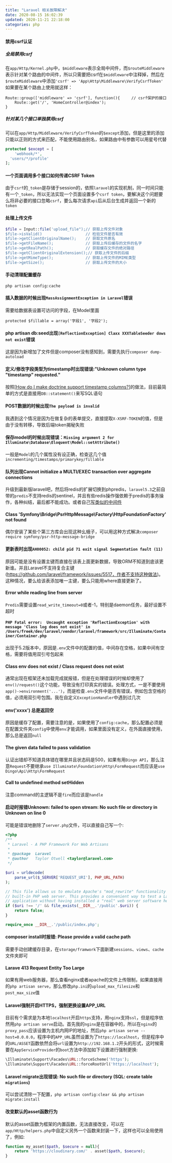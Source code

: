 ```yaml
---
title: "Laravel 相关故障解决"
date: 2020-08-15 16:02:39
updated: 2020-11-21 22:18:00
categories: php
---
```


#### 禁用csrf认证

##### 全局禁用csrf

在`app/Http/Kernel.php`中，`$middleware`表示全局中间件，而`$routeMiddleware`表示针对某个路由的中间件，所以只需要把csrf在`$middleware`中注释掉，然后在`$routeMiddleware`中添加`'csrf' => 'App\Http\Middleware\VerifyCsrfToken'`
如果要在某个路由上使用就这样：

	Route::group(['middleware' => 'csrf'], function(){     // csrf保护的接口
		Route::get('/', 'HomeController@index');
	}

##### 针对某几个接口单独禁用csrf

可以在`app/Http/Middleware/VerifyCsrfToken`的`$except`添加，但是这里的添加只能以正则的方式来匹配，不能使用路由别名，如果路由中有参数可以用星号代替

```php
protected $except = [
 	'webhook/*',
  'users/*/profile'
];
```

####  一个页面调用多个接口如何传递CSRF Token

由于`csrf`的`_token`是存储于session的，依照`laravel`的实现机制，同一时间只能有一个`_token`，所以无法实现一个页面设置多个`csrf token`，要解决这个问题要么将非必要的接口忽略`csrf`，要么每次请求`api`后从后台生成并返回一个新的`token`

<!--more-->

#### 处理上传文件

```php
$file = Input::file('upload_file");// 获取上传文件对象
$file->isValid()                   // 检验文件是否有效
$file->getClientOriginalName();    // 获取文件原名
$file->getFileName();              // 获取上传后缓存的文件的名字
$file->getRealPath();              // 获取缓存文件的绝对路径
$file->getClientOriginalExtension();// 获取上传文件的后缀
$file->getMimeType();              // 获取上传文件的MIME类型
$file->getSize();                  // 获取上传文件的大小
```

#### 手动清理配置缓存 

`php artisan config:cache`

#### 插入数据的时候出现`MassAssignmentException in Laravel`错误

需要给数据表设置可访问的字段，在Model里面

	protected $fillable = array('字段1', '字段2');

#### php artisan db:seed出现`[ReflectionException] Claxx XXXTableSeeder dows not exist`错误
这是因为新增加了文件但是composer没有感知到，需要先执行`composer dump-autoload`

#### 定义/修改字段类型为timestamp时出现错误:"Unknown column type "timestamp" requested."
按照[[How do I make doctrine support timestamp columns?](http://stackoverflow.com/questions/34774628/how-do-i-make-doctrine-support-timestamp-columns)]的做法，目前最简单的方式是直接用`DB::statement()`来写SQL语句

#### POST数据的时候出现`The payload is invalid`

我遇到这个情况是因为在做复杂的表单提交，直接提取`X-XSRF-TOKEN`的值，但是由于没有转移，导致后端token揭秘失败

#### 保存model的时候出现错误：`Missing argument 2 for Illuminate\Database\Eloquent\Model::setAttribute()`

一般是`Model`的几个属性没有设正确，检查这几个值`incrementing/timestamps/primarykey/fillable`

#### 队列出现Cannot initialize a MULTI\/EXEC transaction over aggregate connections

升级到最新版laravel吧，然后将redis的扩展切换到phpredis，`laravel5.3`之前自带的`predis`不支持redis的sentinel，并且有些redis操作强依赖于predis的事务操作，各种纠结，最后都不能成功。或者自己[写类似的中间件](https://github.com/cooperaj/laravel-redis-sentinel)

#### Class 'Symfony\Bridge\PsrHttpMessage\Factory\HttpFoundationFactory' not found

偶尔安装了某些个第三方库会出现这种幺蛾子，可以用这种方式解决`composer require symfony/psr-http-message-bridge`

#### 更新表时出现`AH00052: child pid 71 exit signal Segmentation fault (11)`

原因可能是没有设置主键而直接在该表上面更新数据，导致ORM不知道到底该更新谁。并且Laravel不支持复合主键(https://github.com/laravel/framework/issues/5517，作者不支持这种做法)。这种情况，要么给该表添加唯一主键，要么只能用where直接更新了。

#### Error while reading line from server

 `Predis`需要设置`read_write_timeout=0`或者-1，特别是daemon任务，最好设置不超时

#### `PHP Fatal error:  Uncaught exception 'ReflectionException' with message 'Class log does not exist' in /Users/freek/dev/laravel/vendor/laravel/framework/src/Illuminate/Container/Container.php`

出现于5.2版本中，原因是`.env`文件中的配置的值，中间存在空格，如果中间有空格，需要将值用双引号包起来

#### Class env does not exist / Class request does not exist

通常出现在框架还未加载完成就报错，但是在处理错误的时候却使用了`env()/request()`这个功能，导致没有打印真实的错误。处理方式，一是不要使用`app()->environment('...')`，而是检查`.env`文件中是否有错误，例如包含空格的值，必须用双引号包围。我在自定义`ExceptionHandler`中遇到过几次

#### env('xxxx') 总是返回空

原因是缓存了配置，需要注意的是，如果使用了`config:cache`，那么配置必须是在配置文件夹`config`中使用`env`才能调用，如果里面没有定义，在外面直接使用，那么总是返回`null`

#### The given data failed to pass validation

认证出错却不知道具体错在哪里并且状态码是500，如果有用`Dingo API`，那么注意`Request`不要继承`use Illuminate\Foundation\Http\FormRequest`而应该是`use Dingo\Api\Http\FormRequest`

#### Call to undefined method setHidden

注意command的主逻辑不是`fire`而应该是`handle`

#### 启动时报错Unknown: failed to open stream: No such file or directory in Unknown on line 0

可能是错误地删除了`server.php`文件，可以直接自己写一个:

```php
<?php
/**
 * Laravel - A PHP Framework For Web Artisans
 *
 * @package  Laravel
 * @author   Taylor Otwell <taylor@laravel.com>
 */

$uri = urldecode(
    parse_url($_SERVER['REQUEST_URI'], PHP_URL_PATH)
);

// This file allows us to emulate Apache's "mod_rewrite" functionality from the
// built-in PHP web server. This provides a convenient way to test a Laravel
// application without having installed a "real" web server software here.
if ($uri !== '/' && file_exists(__DIR__.'/public'.$uri)) {
    return false;
}

require_once __DIR__.'/public/index.php';

```

#### composer install时报错: Please provide a valid cache path

需要手动创建缓存目录，在`storage/framwork`下面新建`sessions`、`views`、`cache`文件夹即可

#### Larave 413 Request Entity Too Large

如果有用web服务器，那么查看nginx或者apache的文件上传限制，如果直接用的`php artisan serve`，那么修改`php.ini`的`upload_max_filesize`和`post_max_size`值

#### Laravel强制开启HTTPS，强制更换设置APP_URL

目前有个需求是为本地`localhost`开启`https`支持，用`nginx`支持`ssl`，但是程序依然用`php artisan serve`启动。首先我的`nginx`是在容器中的，所以在`nginx`的`proxy_pass`应该设置为主机内网IP的地址，然后`php artisan serve --host=0.0.0.0`，程序中的`APP_URL`虽然设置为了`https://localhost`，但是程序中的`URL/ASSET`函数依然会将`url`设置为`http://192.168.1.2`开头的形式，这时候需要在`AppServiceProvider`的`boot`方法中添加如下设置进行强制更换:

```php
\Illuminate\Support\Facades\URL::forceScheme('https');
\Illuminate\Support\Facades\URL::forceRootUrl('https://localhost');
```

#### Laravel migrate出现错误: No such file or directory (SQL: create table `migrations`)

可以尝试清除一下配置，`php artisan config:clear && php artisan migrate:install`

#### 改变默认的asset函数行为

默认的asset函数为框架的内置函数，无法直接改变，可以在`app/Http/helpers.php`中自定义另外一个函数来封装一下，这样也可以全局使用了，例如:

```php
function my_asset($path, $secure = null){
    return 'https://cloudinary.com/' . asset($path, $secure);
}
```

